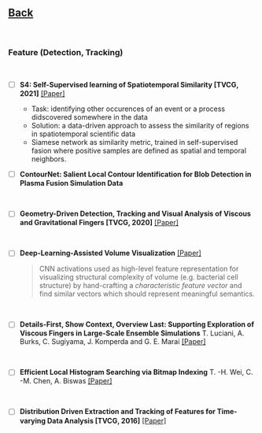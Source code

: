 ## [Back](README.md)

<br>

### Feature (Detection, Tracking)

<br>

- [ ] **S4: Self-Supervised learning of Spatiotemporal Similarity [TVCG, 2021]** [[Paper]](pdfs/S4_Self-Supervised_learning_of_Spatiotemporal_Similarity.pdf)
  - Task: identifying other occurences of an event or a process didscovered somewhere in the data
  - Solution: a data-driven approach to assess the similarity of regions in spatiotemporal scientific data
  - Siamese network as similarity metric, trained in self-supervised fasion where positive samples are defined as spatial and temporal neighbors.

- [ ] **ContourNet: Salient Local Contour Identification for Blob Detection in Plasma Fusion Simulation Data**

<br>

- [ ] **Geometry-Driven Detection, Tracking and Visual Analysis of Viscous and Gravitational Fingers [TVCG, 2020]** [[Paper]](pdfs/Geometry-Driven_Detection_Tracking_and_Visual_Analysis_of_Viscous_and_Gravitational_Fingers.pdf)

<br>

- [ ] **Deep-Learning-Assisted Volume Visualization** [[Paper]](pdfs/Deep-Learning-Assisted_Volume_Visualization.pdf)
  > CNN activations used as high-level feature representation for visualizing structural complexity of volume (e.g. bacterial cell structure) by hand-crafting a *characteristic feature vector* and find similar vectors which should represent meaningful semantics.

<br>

- [ ] **Details-First, Show Context, Overview Last: Supporting Exploration of Viscous Fingers in Large-Scale Ensemble Simulations** T. Luciani, A. Burks, C. Sugiyama, J. Komperda and G. E. Marai [[Paper]](pdfs/Details-First_Show_Context_Overview_Last_Supporting_Exploration_of_Viscous_Fingers_in_Large-Scale_Ensemble_Simulations.pdf)

<br>

- [ ] **Efficient Local Histogram Searching via Bitmap Indexing** T. -H. Wei, C. -M. Chen, A. Biswas [[Paper]](pdfs/efficient_local_histogram_searching_via_bitmap_indexing.pdf)

<br>

- [ ] **Distribution Driven Extraction and Tracking of Features for Time-varying Data Analysis [TVCG, 2016]** [[Paper]](pdfs/Distribution_Driven_Extraction_and_Tracking_of_Features_for_Time-varying_Data_Analysis.pdf)